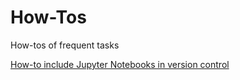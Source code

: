 # How-Tos
How-tos of frequent tasks

[How-to include Jupyter Notebooks in version control](https://github.com/EGE-Group-Concordia-University/howtos/blob/main/jupyter-notebooks-version-control.md)
